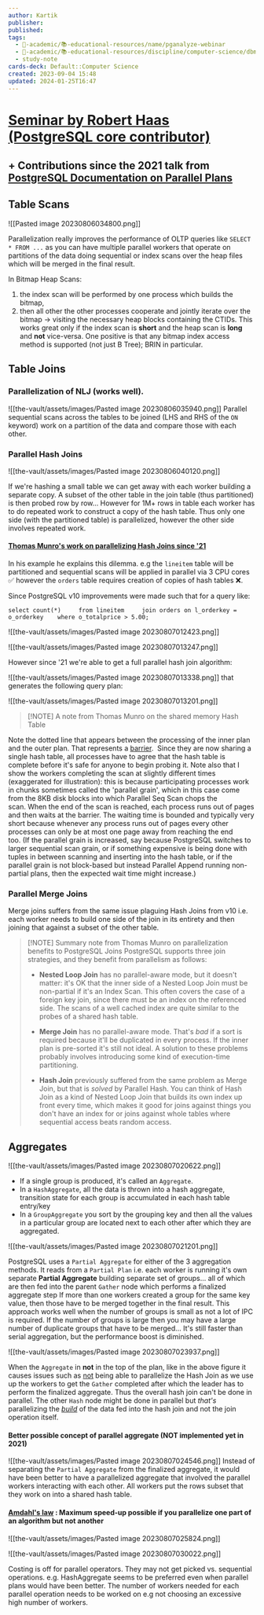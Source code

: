 ```yaml
---
author: Kartik
publisher: 
published: 
tags:
  - 🔴-academic/📚-educational-resources/name/pganalyze-webinar
  - 🔴-academic/📚-educational-resources/discipline/computer-science/dbms/postgresql
  - study-note
cards-deck: Default::Computer Science
created: 2023-09-04 15:48
updated: 2024-01-25T16:47
---
```


# [Seminar by Robert Haas (PostgreSQL core contributor)](https://www.youtube.com/watch?v=H38NT8cHGXo&pp=ygUqcm9iZXJ0IGhhYXMgbmV4dCBnZW5lcmF0aW9uIHBhcmFsbGVsIHF1ZXJ5) 
## + Contributions since the 2021 talk from [PostgreSQL Documentation on Parallel Plans](https://www.postgresql.org/docs/15/parallel-query.html)

## Table Scans

![[Pasted image 20230806034800.png]]

Parallelization really improves the performance of OLTP queries like `SELECT * FROM ...` as you can have multiple parallel workers that operate on partitions of the data doing sequential or index scans over the heap files which will be merged in the final result.

In Bitmap Heap Scans: 
1. the index scan will be performed by one process which builds the bitmap, 
2. then all other the other processes cooperate and jointly iterate over the bitmap -> visiting the necessary heap blocks containing the CTIDs.
This works great only if the index scan is **short** and the heap scan is **long** and **not** vice-versa. One positive is that any bitmap index access method is supported (not just B Tree); BRIN in particular.

## Table Joins
### Parallelization of NLJ (works well). 
![[the-vault/assets/images/Pasted image 20230806035940.png]]
Parallel sequential scans across the tables to be joined (LHS and RHS of the `ON` keyword) work on a partition of the data and compare those with each other. 

### Parallel Hash Joins

![[the-vault/assets/images/Pasted image 20230806040120.png]]

If we're hashing a small table we can get away with each worker building a separate copy. A subset of the other table in the join table (thus partitioned) is then probed row by row...
However for 1M+ rows in table each worker has to do repeated work to construct a copy of the hash table. Thus only one side (with the partitioned table) is parallelized, however the other side involves repeated work.

#### [Thomas Munro's work on parallelizing Hash Joins since '21](https://www.enterprisedb.com/postgres-tutorials/parallel-hash-joins-postgresql-explained)

In his example he explains this dilemma. e.g the `lineitem` table will be partitioned and sequential scans will be applied in parallel via 3 CPU cores ✅ however the `orders` table requires creation of copies of hash tables ❌.

Since PostgreSQL v10 improvements were made such that for a query like:

`select count(*)  
  from lineitem  
  join orders on l_orderkey = o_orderkey  
 where o_totalprice > 5.00;`

![[the-vault/assets/images/Pasted image 20230807012423.png]]

![[the-vault/assets/images/Pasted image 20230807013247.png]]

However since '21 we're able to get a full parallel hash join algorithm:

![[the-vault/assets/images/Pasted image 20230807013338.png]]
that generates the following query plan:

![[the-vault/assets/images/Pasted image 20230807013201.png]]

> [!NOTE] A note from Thomas Munro on the shared memory Hash Table
>   
Note the dotted line that appears between the processing of the inner plan and the outer plan. That represents a [barrier](https://en.wikipedia.org/wiki/Barrier_(computer_science)).  Since they are now sharing a single hash table, all processes have to agree that the hash table is complete before it's safe for anyone to begin probing it. Note also that I show the workers completing the scan at slightly different times (exaggerated for illustration): this is because participating processes work in chunks sometimes called the 'parallel grain', which in this case come from the 8KB disk blocks into which Parallel Seq Scan chops the scan. When the end of the scan is reached, each process runs out of pages and then waits at the barrier. The waiting time is bounded and typically very short because whenever any process runs out of pages every other processes can only be at most one page away from reaching the end too. (If the parallel grain is increased, say because PostgreSQL switches to larger sequential scan grain, or if something expensive is being done with tuples in between scanning and inserting into the hash table, or if the parallel grain is not block-based but instead Parallel Append running non-partial plans, then the expected wait time might increase.)

### Parallel Merge Joins

Merge joins suffers from the same issue plaguing Hash Joins from v10 i.e. each worker needs to build one side of the join in its entirety and then joining that against a subset of the other table. 

> [!NOTE] Summary note from Thomas Munro on parallelization benefits to PostgreSQL Joins
> PostgreSQL supports three join strategies, and they benefit from parallelism as follows:
>  - **Nested Loop Join** has no parallel-aware mode, but it doesn't matter: it's OK that the inner side of a Nested Loop Join must be non-partial if it's an Index Scan. This often covers the case of a foreign key join, since there must be an index on the referenced side. The scans of a well cached index are quite similar to the probes of a shared hash table.
>
> - **Merge Join** has no parallel-aware mode. That's *bad* if a sort is required because it'll be duplicated in every process. If the inner plan is pre-sorted it's still not ideal. A solution to these problems probably involves introducing some kind of execution-time partitioning.
> 
> - **Hash Join** previously suffered from the same problem as Merge Join, but that is *solved* by Parallel Hash. You can think of Hash Join as a kind of Nested Loop Join that builds its own index up front every time, which makes it good for joins against things you don't have an index for or joins against whole tables where sequential access beats random access.

## Aggregates

![[the-vault/assets/images/Pasted image 20230807020622.png]]
- If a single group is produced, it's called an `Aggregate`. 
- In a `HashAggregate`, all the data is thrown into a hash aggregate, transition state for each group is accumulated in each hash table entry/key
- In a `GroupAggregate` you sort by the grouping key and then all the values in a particular group are located next to each other after which they are aggregated. 

![[the-vault/assets/images/Pasted image 20230807021201.png]]

PostgreSQL uses a `Partial Aggregate` for either of the 3 aggregation methods. It reads from a `Partial Plan` i.e. each worker is running it's own separate **Partial Aggregate** building separate set of groups... all of which are then fed into the parent `Gather` node which performs a finalized aggregate step
	If more than one workers created a group for the same key value, then those have to be merged together in the final result.
This approach works well when the number of groups is small as not a lot of IPC is required. If the number of groups is large then you may have a large number of duplicate groups that have to be merged... It's still faster than serial aggregation, but the performance boost is diminished. 

![[the-vault/assets/images/Pasted image 20230807023937.png]]

When the `Aggregate` in **not** in the top of the plan, like in the above figure it causes issues such as <u>not</u> being able to parallelize the Hash Join as we use up the workers to get the `Gather` completed after which the leader has to perform the finalized aggregate. Thus the overall hash join can't be done in parallel. The other `Hash` node might be done in parallel but *that's* parallelizing the *<u>build</u>* of the data fed into the hash join and not the join operation itself. 

#### Better possible concept of parallel aggregate (NOT implemented yet in 2021)
![[the-vault/assets/images/Pasted image 20230807024546.png]]
Instead of separating the `Partial Aggregate` from the finalized aggregate, it would have been better to have a parallelized aggregate that involved the parallel workers interacting with each other. All workers put the rows subset that they work on into a shared hash table. 

#### [Amdahl's law](https://en.wikipedia.org/wiki/Amdahl%27s_law) : Maximum speed-up possible if you parallelize one part of an algorithm but not another

![[the-vault/assets/images/Pasted image 20230807025824.png]]

![[the-vault/assets/images/Pasted image 20230807030022.png]]

Costing is off for parallel operators. They may not get picked vs. sequential operations. e.g. HashAggregate seems to be preferred even when parallel plans would have been better.
The number of workers needed for each parallel operation needs to be worked on e.g not choosing an excessive high number of workers.




